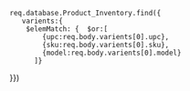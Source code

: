     req.database.Product_Inventory.find({
       varients:{
        $elemMatch: {  $or:[
            {upc:req.body.varients[0].upc},
            {sku:req.body.varients[0].sku},
            {model:req.body.varients[0].model}
          ]}
   }})